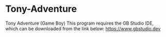 # Tony-Adventure
Tony Adventure (Game Boy)
This program requires the GB Studio IDE, which can be downloaded from the link below:
https://www.gbstudio.dev
